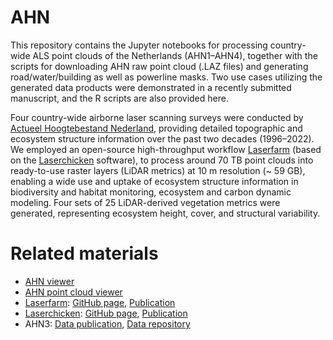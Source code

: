 # AHN
This repository contains the Jupyter notebooks for processing country-wide ALS point clouds of the Netherlands (AHN1–AHN4), together with the scripts for downloading AHN raw point cloud (.LAZ files) and generating road/water/building as well as powerline masks. Two use cases utilizing the generated data products were demonstrated in a recently submitted manuscript, and the R scripts are also provided here.

Four country-wide airborne laser scanning surveys were conducted by [Actueel Hoogtebestand Nederland](https://www.ahn.nl/), providing detailed topographic and ecosystem structure information over the past two decades (1996–2022). We employed an open-source high-throughput workflow [Laserfarm](https://github.com/eEcoLiDAR/Laserfarm) (based on the [Laserchicken](https://laserchicken.readthedocs.io/en/latest/) software), to process around 70 TB point clouds into ready-to-use raster layers (LiDAR metrics) at 10 m resolution (~ 59 GB), enabling a wide use and uptake of ecosystem structure information in biodiversity and habitat monitoring, ecosystem and carbon dynamic modeling. Four sets of 25 LiDAR-derived vegetation metrics were generated, representing ecosystem height, cover, and structural variability.

# Related materials

- [AHN viewer](https://www.ahn.nl/ahn-viewer)
- [AHN point cloud viewer](https://www.ahn.nl/ahn-puntenwolkviewer-maak-3d-kennis-met-de-miljarden-metingen-van-het-ahn)
- [Laserfarm](https://laserfarm.readthedocs.io/en/latest/index.html): [GitHub page](https://github.com/eEcoLiDAR/Laserfarm), [Publication](https://doi.org/10.1016/j.ecoinf.2022.101836)
- [Laserchicken](https://laserchicken.readthedocs.io/en/latest/): [GitHub page](https://github.com/eEcoLiDAR/laserchicken), [Publication](https://doi.org/10.1016/j.softx.2020.100626)
- AHN3: [Data publication](https://doi.org/10.1016/j.dib.2022.108798), [Data repository](https://zenodo.org/records/13692080)

